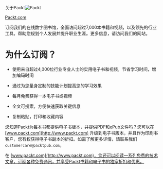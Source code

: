 关于Packt![Packt](img/2a6736c6-fcf8-4a45-914d-b2d45ff64e57.png)

[Packt.com](https://subscribe.packtpub.com/)

订阅我们的在线数字图书馆，全面访问超过7,000本书籍和视频，以及领先的行业工具，帮助您规划个人发展并提升职业生涯。更多信息，请访问我们的网站。

# 为什么订阅？

+   使用来自超过4,000位行业专业人士的实用电子书和视频，节省学习时间，增加编码时间

+   通过为您量身定制的技能计划提高您的学习效果

+   每月免费获得一本电子书或视频

+   全文可搜索，方便快速获取关键信息

+   复制粘贴，打印和收藏内容

您知道Packt为每本书都提供电子书版本，并提供PDF和ePub文件吗？您可以在 [www.packt.com](http://www.packt.com) 升级到电子书版本，并且作为印刷书客户，您有权获得电子书副本的折扣。如需了解更多详情，请联系我们 `customercare@packtpub.com`。

在 [www.packt.com](http://www.packt.com)，您还可以阅读一系列免费的技术文章，订阅各种免费通讯，并享受Packt书籍和电子书的独家折扣和优惠。
